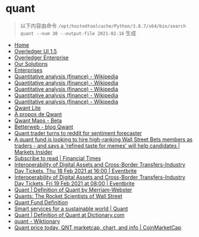 
quant
=====


> 以下内容由命令 `/opt/hostedtoolcache/Python/3.8.7/x64/bin/search quant --num 30 --output-file 2021-02-16` 生成

- [Home](https://www.quant.network/)
- [Overledger UI 1.5](https://developer.quant.network/)
- [Overledger Enterprise](https://www.quant.network/overledger-enterprise)
- [Our Solutions](https://www.quant.network/our-solutions)
- [Enterprises](https://www.quant.network/enterprise)
- [Quantitative analysis (finance) - Wikipedia](https://en.wikipedia.org/wiki/Quantitative_analysis_(finance))
- [Quantitative analysis (finance) - Wikipedia](https://en.wikipedia.org/wiki/Quantitative_analysis_(finance)#History)
- [Quantitative analysis (finance) - Wikipedia](https://en.wikipedia.org/wiki/Quantitative_analysis_(finance)#Education)
- [Quantitative analysis (finance) - Wikipedia](https://en.wikipedia.org/wiki/Quantitative_analysis_(finance)#Types)
- [Quantitative analysis (finance) - Wikipedia](https://en.wikipedia.org/wiki/Quantitative_analysis_(finance)#Mathematical_and_statistical_approaches)
- [Qwant Lite](https://www.qwant.com/?l=en)
- [À propos de Qwant](https://about.qwant.com/fr/)
- [Qwant Maps - Beta](https://www.qwant.com/maps)
- [Betterweb - blog Qwant](https://betterweb.qwant.com/)
- [
	Quant trader turns to reddit for sentiment forecaster
](https://www.finextra.com/newsarticle/37478/quant-trader-turns-to-reddit-for-sentiment-forecaster)
- [A quant fund is looking to hire high-ranking Wall Street Bets members as traders - and says a 'refined taste for memes' will help candidates | Markets Insider](https://www.businessinsider.com/cindicator-capital-quant-hiring-wallstreetbets-reddit-high-karma-sentiment-trader-2021-2)
- [Subscribe to read | Financial Times](https://www.ft.com/content/1ed2b0de-ea10-4a50-8f33-9f0a1cd38be9)
- [Interoperability of Digital Assets and Cross-Border Transfers-Industry Day Tickets, Thu 18 Feb 2021 at 16:00 | Eventbrite](https://www.eventbrite.co.uk/e/interoperability-of-digital-assets-and-cross-border-transfers-industry-day-tickets-140050824787)
- [Interoperability of Digital Assets and Cross-Border Transfers-Industry Day Tickets, Fri 19 Feb 2021 at 08:00 | Eventbrite](https://www.eventbrite.co.uk/e/interoperability-of-digital-assets-and-cross-border-transfers-industry-day-tickets-140112485215)
- [Quant | Definition of Quant by Merriam-Webster](https://www.merriam-webster.com/dictionary/quant)
- [Quants: The Rocket Scientists of Wall Street](https://www.investopedia.com/articles/financialcareers/08/quants-quantitative-analyst.asp)
- [Quant Fund Definition](https://www.investopedia.com/terms/q/quantfund.asp)
- [Smart services for a sustainable world | Quant](https://www.quantservice.com/)
- [Quant | Definition of Quant at Dictionary.com](https://www.dictionary.com/browse/quant)
- [quant - Wiktionary](https://en.wiktionary.org/wiki/quant)
- [Quant price today, QNT marketcap, chart, and info | CoinMarketCap](https://coinmarketcap.com/currencies/quant/)
